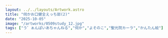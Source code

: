 ```yaml
---
layout: ../../layouts/Artwork.astro
title: "伺かお口健全えっち部(2)"
date: "2025-10-05"
image: "/artworks/0509study_12.jpg"
tags: ["う゛ぁんぱいあちゃんねる","伺か","よそのこ","聖光院カーラ","かんたん絵"]
---
```


